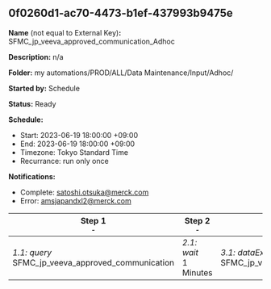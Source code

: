 ## 0f0260d1-ac70-4473-b1ef-437993b9475e

**Name** (not equal to External Key)**:** SFMC_jp_veeva_approved_communication_Adhoc

**Description:** n/a

**Folder:** my automations/PROD/ALL/Data Maintenance/Input/Adhoc/

**Started by:** Schedule

**Status:** Ready

**Schedule:**

* Start: 2023-06-19 18:00:00 +09:00
* End: 2023-06-19 18:00:00 +09:00
* Timezone: Tokyo Standard Time
* Recurrance: run only once

**Notifications:**

* Complete: satoshi.otsuka@merck.com
* Error: amsjapandxl2@merck.com

| Step 1<br>_<small>-</small>_ | Step 2<br>_<small>-</small>_ | Step 3<br>_<small>-</small>_ | Step 4<br>_<small>-</small>_ |
| --- | --- | --- | --- |
| _1.1: query_<br>SFMC_jp_veeva_approved_communication | _2.1: wait_<br>1 Minutes | _3.1: dataExtract_<br>SFMC_jp_veeva_approved_communication | _4.1: fileTransfer_<br>SFMC_jp_veeva_approved_communication |
